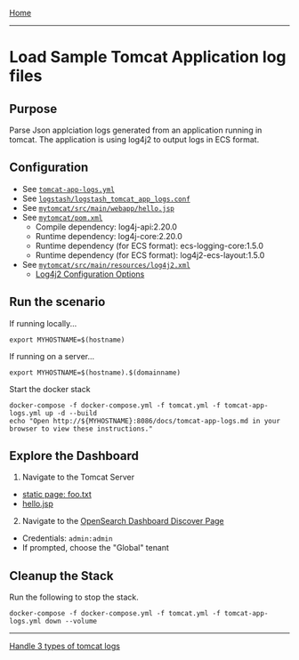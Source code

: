 [Home](../README.md)

---

# Load Sample Tomcat Application log files

## Purpose
Parse Json applciation logs generated from an application running in tomcat. The application is using log4j2 to output logs in ECS format.

## Configuration
- See [`tomcat-app-logs.yml`](../tomcat-app-logs.yml)
- See [`logstash/logstash_tomcat_app_logs.conf`](../logstash/logstash_tomcat_app_logs.conf)
- See [`mytomcat/src/main/webapp/hello.jsp`](../mytomcat/src/main/webapp/hello.jsp)
- See [`mytomcat/pom.xml`](../mytomcat/pom.xml)
  - Compile dependency: log4j-api:2.20.0
  - Runtime dependency: log4j-core:2.20.0
  - Runtime dependency (for ECS format): ecs-logging-core:1.5.0
  - Runtime dependency (for ECS format): log4j2-ecs-layout:1.5.0
- See [`mytomcat/src/main/resources/log4j2.xml`](../mytomcat/src/main/resources/log4j2.xml)
  - [Log4j2 Configuration Options](https://logging.apache.org/log4j/2.x/manual/configuration.html#automatic-configuration)

## Run the scenario

If running locally...

```
export MYHOSTNAME=$(hostname)
```

If running on a server...

```
export MYHOSTNAME=$(hostname).$(domainname)
```

Start the docker stack

```
docker-compose -f docker-compose.yml -f tomcat.yml -f tomcat-app-logs.yml up -d --build
echo "Open http://${MYHOSTNAME}:8086/docs/tomcat-app-logs.md in your browser to view these instructions."

```
## Explore the Dashboard


1. Navigate to the Tomcat Server
  - [static page: foo.txt](http://{{MYHOSTNAME}}:8080/static/foo.txt)
  - [hello.jsp](http://{{MYHOSTNAME}}:8080/hello.jsp)
2. Navigate to the [OpenSearch Dashboard Discover Page](http://{{MYHOSTNAME}}:8094/app/discover)
  - Credentials: `admin:admin`
  - If prompted, choose the "Global" tenant

## Cleanup the Stack

Run the following to stop the stack.

```
docker-compose -f docker-compose.yml -f tomcat.yml -f tomcat-app-logs.yml down --volume
```
---
[Handle 3 types of tomcat logs](tomcat-all-logs.md)
